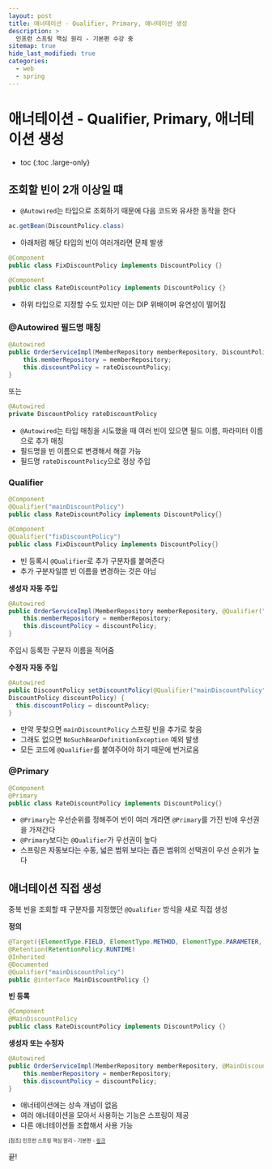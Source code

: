 ```yaml
---
layout: post
title: 애너테이션 - Qualifier, Primary, 애너테이션 생성
description: >
  인프런 스프링 핵심 원리 - 기본편 수강 중
sitemap: true
hide_last_modified: true
categories:
  - web
  - spring
---
```


# 애너테이션 - Qualifier, Primary, 애너테이션 생성

* toc
{:toc .large-only}

## 조회할 빈이 2개 이상일 떄

- `@Autowired`는 타입으로 조회하기 때문에 다음 코드와 유사한 동작을 한다

```java
ac.getBean(DiscountPolicy.class)
```

- 아래처럼 해당 타입의 빈이 여러개라면 문제 발생
```java
@Component
public class FixDiscountPolicy implements DiscountPolicy {}
```
```java
@Component
public class RateDiscountPolicy implements DiscountPolicy {}
```
- 하위 타입으로 지정할 수도 있지만 이는 DIP 위배이며 유연성이 떨어짐

### @Autowired 필드명 매칭

```java
@Autowired
public OrderServiceImpl(MemberRepository memberRepository, DiscountPolicy rateDiscountPolicy) {
    this.memberRepository = memberRepository;
    this.discountPolicy = rateDiscountPolicy;
}
```
또는

```java
@Autowired
private DiscountPolicy rateDiscountPolicy
```
- `@Autowired`는 타입 매칭을 시도했을 때 여러 빈이 있으면 필드 이름, 파라미터 이름으로 추가 매칭
- 필드명을 빈 이름으로 변경해서 해결 가능
- 필드명 `rateDiscountPolicy`으로 정상 주입

### Qualifier

```java
@Component
@Qualifier("mainDiscountPolicy")
public class RateDiscountPolicy implements DiscountPolicy{}
```
```java
@Component
@Qualifier("fixDiscountPolicy")
public class FixDiscountPolicy implements DiscountPolicy{}
```

- 빈 등록시 `@Qualifier`로 추가 구분자를 붙여준다 
- 추가 구분자일뿐 빈 이름을 변경하는 것은 아님

__생성자 자동 주입__

```java
@Autowired
public OrderServiceImpl(MemberRepository memberRepository, @Qualifier("mainDiscountPolicy") DiscountPolicy discountPolicy) {
    this.memberRepository = memberRepository;
    this.discountPolicy = discountPolicy;
}
```
주입시 등록한 구분자 이름을 적어줌

__수정자 자동 주입__

```java
@Autowired
public DiscountPolicy setDiscountPolicy(@Qualifier("mainDiscountPolicy")
DiscountPolicy discountPolicy) {
  this.discountPolicy = discountPolicy;
}
```
- 만약 못찾으면 `mainDiscountPolicy` 스프링 빈을 추가로 찾음
- 그래도 없으면 `NoSuchBeanDefinitionException` 예외 발생
- 모든 코드에 `@Qualifier`를 붙여주어야 하기 때문에 번거로움

### @Primary

```java
@Component
@Primary
public class RateDiscountPolicy implements DiscountPolicy{}
```

- `@Primary`는 우선순위를 정해주어 빈이 여러 개라면 `@Primary`를 가진 빈애 우선권을 가져간다
- `@Primary`보다는 `@Qualifier`가 우선권이 높다
- 스프링은 <span style='background-color: #f5f0ff'>자동보다는 수동</span>, <span style='background-color: #f5f0ff'>넓은 범위 보다는 좁은 범위</span>의 선택권이 우선 순위가 높다

## 애너테이션 직접 생성

중복 빈을 조회할 때 구분자를 지정했던 `@Qualifier` 방식을 새로 직접 생성

__정의__
```java
@Target({ElementType.FIELD, ElementType.METHOD, ElementType.PARAMETER, ElementType.TYPE, ElementType.ANNOTATION_TYPE})
@Retention(RetentionPolicy.RUNTIME)
@Inherited
@Documented
@Qualifier("mainDiscountPolicy")
public @interface MainDiscountPolicy {}
```

__빈 등록__

```java
@Component
@MainDiscountPolicy
public class RateDiscountPolicy implements DiscountPolicy {}
```

__생성자 또는 수정자__
```java
@Autowired
public OrderServiceImpl(MemberRepository memberRepository, @MainDiscountPolicy DiscountPolicy discountPolicy) {
    this.memberRepository = memberRepository;
    this.discountPolicy = discountPolicy;
}
```
- 애너테이션에는 상속 개념이 없음
- 여러 애너테이션을 모아서 사용하는 기능은 스프링이 제공
- 다른 애너테이션들 조합해서 사용 가능





<span style="font-size:70%">[참조] 인프런 스프링 핵심 원리 - 기본편 - [링크](https://www.inflearn.com/course/%EC%8A%A4%ED%94%84%EB%A7%81-%ED%95%B5%EC%8B%AC-%EC%9B%90%EB%A6%AC-%EA%B8%B0%EB%B3%B8%ED%8E%B8)</span>

끝!
